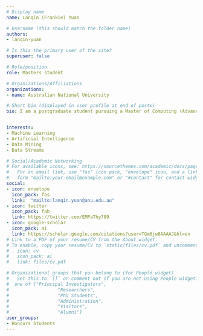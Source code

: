 ```yaml
---
# Display name
name: Lanqin (Frankie) Yuan

# Username (this should match the folder name)
authors:
- lanqin-yuan

# Is this the primary user of the site?
superuser: false

# Role/position
role: Masters student

# Organizations/Affiliations
organizations:
- name: Australian National University

# Short bio (displayed in user profile at end of posts)
bio: I am a postgraduate student pursuing a Master of Computing (Advanced) degree at the Australian National University, specialising in Machine learning. My research under Dr Marian-Andrei Rizoiu involves the use of transfer learning to improve the detection of hate speech in online text. Specifically, we seek to leverage multiple small datasets to create a generalised representation of hate which can be utilised by models and tasks downstream.


interests:
- Machine Learning
- Artificial Intelligence
- Data Mining
- Data Streams

# Social/Academic Networking
# For available icons, see: https://sourcethemes.com/academic/docs/page-builder/#icons
#   For an email link, use "fas" icon pack, "envelope" icon, and a link in the
#   form "mailto:your-email@example.com" or "#contact" for contact widget.
social:
- icon: envelope
  icon_pack: fas
  link:  "mailto:lanqin.yuan@anu.edu.au"
- icon: twitter
  icon_pack: fab
  link: https://twitter.com/EMPaThy789
- icon: google-scholar
  icon_pack: ai
  link: https://scholar.google.com/citations?user=TGm6jw8AAAAJ&hl=en
# Link to a PDF of your resume/CV from the About widget.
# To enable, copy your resume/CV to `static/files/cv.pdf` and uncomment the lines below.
# - icon: cv
#   icon_pack: ai
#   link: files/cv.pdf

# Organizational groups that you belong to (for People widget)
#   Set this to `[]` or comment out if you are not using People widget.
#  one of ["Principal Investigators",
#                  "Researchers",
#                  "PhD Students",
#                  "Administration",
#                  "Visitors",
#                  "Alumni"]
user_groups:
- Honours Students
---
```

